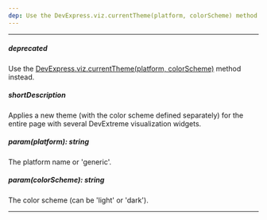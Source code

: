 ```yaml
---
dep: Use the DevExpress.viz.currentTheme(platform, colorScheme) method instead.
---
```

---
##### deprecated
Use the [DevExpress.viz.currentTheme(platform, colorScheme)](/api-reference/50%20Common/utils/viz/3%20Methods/currentTheme(platform_colorScheme).md '/Documentation/ApiReference/Common/Utils/viz/Methods/#currentThemeplatform_colorScheme') method instead.

##### shortDescription
Applies a new theme (with the color scheme defined separately) for the entire page with several DevExtreme visualization widgets.

##### param(platform): string
The platform name or 'generic'.

##### param(colorScheme): string
The color scheme (can be 'light' or 'dark').

---
